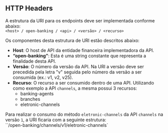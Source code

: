 ## HTTP Headers

A estrutura da URI para os endpoints deve ser implementada conforme abaixo:  
`<host> / open-banking / <api> / <versão> / <recurso>`

Os componentes desta estrutura de URI estão descritos abaixo:

* **Host**: O host de API da entidade financeira implementadora da API.
* **“open-banking”**: Esta é uma string constante que representa a finalidade desta API.
* **Versão**: O número da versão da API. Na URI a versão deve ser precedida pela letra "v" seguida pelo número da versão a ser consumida (ex.: v1, v2, v25).
* **Recurso**: O recurso a ser consumido dentro de uma API. Utilizando como exemplo a API `channels`, a mesma possui 3 recursos:
    - banking-agents
    - branches
    - eletronic-channels

Para realizar o consumo do método `eletronic-channels` da API `channels` na versão `1`, a URI ficaria com a seguinte estrutura:  
``<host>/open-banking/channels/v1/eletronic-channels`